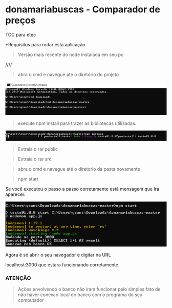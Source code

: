 # donamariabuscas - Comparador de preços
TCC para etec

*Requisitos para rodar esta aplicação



>Versão mais recente do node instalada em seu pc



////

>abra o cmd e navegue até o diretório do projeto


![teste](https://github.com/Pride7K/imagens/blob/master/download%20(1).png?raw=true)


>execute npm install para trazer as bibliotecas utilizadas.




![teste](https://github.com/Pride7K/imagens/blob/master/download2.png?raw=true)




>Extraia o rar public

>Extraia o rar src


>abra o cmd e navegue até o diretorio da pasta novamente

>npm start 


Se você executou o passo a passo corretamente está mensagem que ira aparecer.


![teste](https://github.com/Pride7K/imagens/blob/master/download3.png?raw=true)


Agora é só abrir o seu navegador e digitar na URL

localhost:3000 que estara funcionando corretamente

### ATENÇÃO

>Ações envolvendo o banco não iram funcionar pelo simples fato de não haver conexao local do banco com o programa do seu computador

